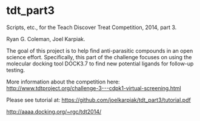 tdt_part3
=========
Scripts, etc., for the Teach Discover Treat Competition, 2014, part 3.

Ryan G. Coleman, Joel Karpiak.

The goal of this project is to help find anti-parasitic compounds in an open science effort. Specifically, this part of the challenge focuses on using the molecular docking tool DOCK3.7 to find new potential ligands for follow-up testing.

More information about the competition here: http://www.tdtproject.org/challenge-3---cdpk1-virtual-screening.html

Please see tutorial at: https://github.com/joelkarpiak/tdt_part3/tutorial.pdf

http://aaaa.docking.org/~rgc/tdt2014/
